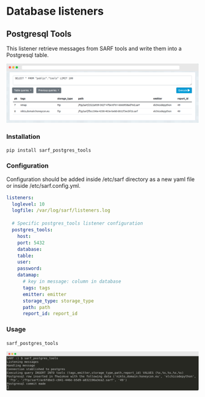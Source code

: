 # Database listeners

## Postgresql Tools

This listener retrieve messages from SARF tools and write them into a Postgresql table.

![Postgresql inserted rows](postgresql_tools/inserted-tools-rows.png)


### Installation

`pip install sarf_postgres_tools`

### Configuration

Configuration should be added inside /etc/sarf directory as a new yaml file or inside
/etc/sarf.config.yml.

```yaml
listeners:
  loglevel: 10
  logfile: /var/log/sarf/listeners.log

  # Specific postgres_tools listener configuration
  postgres_tools:
    host:
    port: 5432
    database:
    table:
    user:
    password:
    datamap:
      # key in message: column in database
      tags: tags
      emitter: emitter
      storage_type: storage_type
      path: path
      report_id: report_id

```

### Usage

`sarf_postgres_tools`

![Service Running](postgresql_tools/service-running.png)
